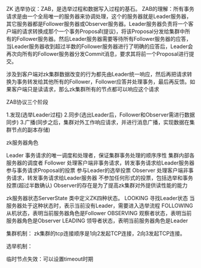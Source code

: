ZK
选举协议：ZAB，是选举过程和数据写入过程的基石。
ZAB的理解：所有事务请求是由一个全局唯一的服务器来协调处理，这个的服务器就是Leader服务器，
其它服务器都是Follower服务器或Observer服务器。Leader服务器负责将一个客户端的请求转换成那个一个事务Proposalͧ(提议)，将该Proposal分发给集群中所有的Follower服务器。然后Leader服务器需要等待所有Follower服务器的应答，当Leader服务器收到超过半数的Follower服务器进行了明确的应答后，Leader会再次向所有的Follower服务器分发Commit消息，要求其将前一个Proposal进行提交。

涉及到客户端对zk集群数据改变的行为都先由Leader统一响应，然后再把请求转换为事务转发给其他所有的Follower，Follower应答并处理事务，最后再反馈。如果客户端只是读请求，那么zk集群所有的节点都可以响应这个请求

ZAB协议三个阶段

1.发现(选举Leader过程)
2.同步(选出Leader后，Follower和Observer需进行数据同步)
3.广播(同步之后，集群对外工作响应请求，并进行消息广播，实现数据在集群节点的副本存储)

zk服务器角色

Leader
事务请求的唯一调度和处理者，保证集群事务处理的顺序序性
集群内部各服务器的调度者
Follower
处理客户端非事务请求，转发事务请求给Leader服务器
参与事务请求Proposal的投票
参与Leader的选举投票
Observer
处理客户端非事务请求，转发事务请求给Leader服务器
不参加任何形式的投票，包括选举和事务投票(超过半数确认)
Observer的存在是为了提高zk集群对外提供读性能的能力

zk服务器状态ServerState 类中定义ZK四种状态。
LOOKING
寻找Leader状态
当服务器处于这种状态时，表示当前没有Leader，需要进入选举流程
FOLLOWING
从机状态，表明当前服务器角色是Follower
OBSERVING
观察者状态，表明当前服务器角色是Observer
LEADING
领导者状态，表明当前服务器角色是Leader

集群机制：
zk集群的tcp连接顺序是1向2发起TCP连接，2向3发起TCP连接。

选举机制：


临时节点失效：可以设置timeout时期
